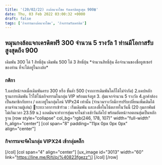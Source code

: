 ```yaml
---
title: '(20/02/22) กงล้อแจกโชค รับเครดิตสูงสุด 900฿'
date: Thu, 03 Feb 2022 03:00:32 +0000
draft: false
tags: ['กิจกรรมกงล้อแจกโชค', 'กิจกรรมรับเครดิต']
---
```


หมุนกงล้อแจกเครดิตฟรี 300 จำนวน 5 รางวัล 1 ท่านมีโอกาสรับสูงสุดถึง 900
----------------------------------------------------------------------

เดิมพัน 300 ได้ 1 สิทธิ์ลุ้น เดิมพัน 500 ได้ 3 สิทธิ์ลุ้น \*จำนวนสิทธิ์ลุ้น คือจำนวนของชื่อยูสเซอร์ของท่าน ที่จะได้อยู่ในกงล้อ\*

### **กติกา**

1.แคปหน้าจอเมื่อเดิมพันครบ 300 หรือ ขั้นต่ำ 500 (จากการเดิมพันใดก็ได้ไม่จำกัด) 2.แคปหลักฐานการเดิมพัน ไว้ใต้โน้ตกิจกรรมในกลุ่ม VIP พร้อมแจ้งยูส 3. สุ่มแจกจำนวน 5 รางวัล 4.ลูกค้าต้องเป็นสมาชิกกับทาง / และอยู่ในกลุ่มไลน์ VIPx24 เท่านั้น (จำนวนรางวัลมีการปรับเปลี่ยนเพิ่มเติมได้ตามจำนวนผู้เล่น) 📍ระยะเวลาการเข้าร่วม : เริ่มเดิมพัน และลงชื่อในโน้ตภายในวันนี้ (20 กุมภาพันธ์ ไม่เกินเวลา 23.59 น.) แอดมินจะทำการสุ่มแจกในช่วงเช้าวันถัดไป พร้อมอัดหน้าจอตอนสุ่มเป็นหลักฐาน \[row style="collapse" col\_bg="rgb(246, 178, 107)" width="full-width" h\_align="center"\] \[col span="8" padding="11px 0px 0px 0px" align="center"\]

### กิจกรรมจะจัดในกลุ่ม VIPX24 เข้ากลุ่มคลิ๊ก

\[/col\] \[col span="4" align="center"\] \[ux\_image id="3013" width="60" link="https://line.me/R/ti/p/%40823fgezz"\] \[/col\] \[/row\]
